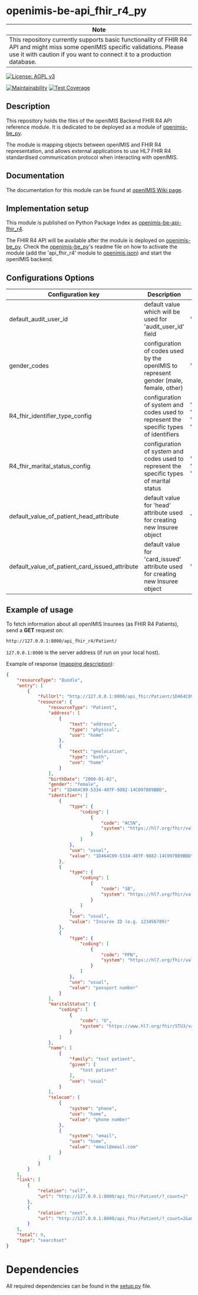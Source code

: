 # openimis-be-api_fhir_r4_py

| Note |
| --- |
|This repository currently supports basic functionality of FHIR R4 API and might miss some openIMIS specific validations. Please use it with caution if you want to connect it to a production database.|

[![License: AGPL v3](https://img.shields.io/badge/License-AGPL%20v3-blue.svg)](https://www.gnu.org/licenses/agpl-3.0)

[![Maintainability](https://img.shields.io/codeclimate/maintainability/openimis/openimis-be-api_fhir_py.svg)](https://codeclimate.com/github/openimis/openimis-be-api_fhir_py/maintainability)
[![Test Coverage](https://img.shields.io/codeclimate/coverage/openimis/openimis-be-api_fhir_py.svg)](https://codeclimate.com/github/openimis/openimis-be-api_fhir_py)

## Description
This repository holds the files of the openIMIS Backend FHIR R4 API reference module. 
It is dedicated to be deployed as a module of [openimis-be_py](https://github.com/openimis/openimis-be_py).

The module is mapping objects between openIMIS and FHIR R4 representation, 
and allows external applications to use HL7 FHIR R4 standardised communication protocol 
when interacting with openIMIS.

## Documentation
The documentation for this module can be found at [openIMIS Wiki page](https://openimis.atlassian.net/wiki/spaces/OP/pages/1233649676/openIMIS+FHIR+R4+Overview+Page).

## Implementation setup
This module is published on Python Package Index as [openimis-be-api-fhir_r4](https://pypi.org/project/openimis-be-api-fhir_r4).

The FHIR R4 API will be available after the module is deployed on [openimis-be_py](https://github.com/openimis/openimis-be_py). 
Check the [openimis-be_py](https://github.com/openimis/openimis-be_py)'s readme file on how to activate the module 
(add the 'api_fhir_r4' module to [openimis.json](https://github.com/openimis/openimis-be_py/blob/master/openimis.json)) 
and start the openIMIS backend. 

## Configurations Options
| Configuration key                              | Description                                                                              | Default value                                                                                                                                                                                                                                                                                                                                                                              |
|------------------------------------------------|------------------------------------------------------------------------------------------|--------------------------------------------------------------------------------------------------------------------------------------------------------------------------------------------------------------------------------------------------------------------------------------------------------------------------------------------------------------------------------------------|
| default_audit_user_id                          | default value which will be used for 'audit_user_id' field                               | "default_audit_user_id": 1                                                                                                                                                                                                                                                                                                                                                                 |
| gender_codes                                   | configuration of codes used by the openIMIS to represent gender (male, female, other)    | "gender_codes": {     "male": "M",     "female": "F",     "other": "O" }                                                                                                                                                                                                                                                                                                                   |
| R4_fhir_identifier_type_config                 | configuration of system and codes used to represent the specific types of identifiers    | "stu3_fhir_identifier_type_config":{    "system":"https://hl7.org/fhir/valueset-identifier-type.html",    "fhir_code_for_imis_db_id_type":"ACSN",    "fhir_code_for_imis_chfid_type":"SB",    "fhir_code_for_imis_passport_type":"PPN",    "fhir_code_for_imis_facility_id_type":"FI",    "fhir_code_for_imis_claim_admin_code_type":"FILL",    "fhir_code_for_imis_claim_code_type":"MR"} |
| R4_fhir_marital_status_config                  | configuration of system and codes used to represent the specific types of marital status | "stu3_fhir_marital_status_config":{    "system":"https://www.hl7.org/fhir/STU3/valueset-marital-status.html",    "fhir_code_for_married":"M",    "fhir_code_for_never_married":"S","fhir_code_for_divorced":"D","fhir_code_for_widowed":"W","fhir_code_for_unknown":"U"},                                                                                                                  |
| default_value_of_patient_head_attribute        | default value for 'head' attribute used for creating new Insuree object                  | "default_value_of_patient_head_attribute": False,                                                                                                                                                                                                                                                                                                                                          |
| default_value_of_patient_card_issued_attribute | default value for 'card_issued' attribute used for creating new Insuree object           | "default_value_of_patient_card_issued_attribute": False,                                                                                                                                                                                                                                                                                                                                   |

## Example of usage
To fetch information about all openIMIS Insurees (as FHIR R4 Patients), send a  **GET** request on:
```bash
http://127.0.0.1:8000/api_fhir_r4/Patient/
```
`127.0.0.1:8000` is the server address (if run on your local host).

Example of response ([mapping description](https://openimis.atlassian.net/wiki/spaces/OP/pages/929562664)):
```json
{
    "resourceType": "Bundle",
    "entry": [
        {
            "fullUrl": "http://127.0.0.1:8000/api_fhir/Patient/1D464C09-5334-407F-9882-14C097B89BBD",
            "resource": {
                "resourceType": "Patient",
                "address": [
                    {
                        "text": "address",
                        "type": "physical",
                        "use": "home"
                    },
                    {
                        "text": "geolocation",
                        "type": "both",
                        "use": "home"
                    }
                ],
                "birthDate": "2000-01-02",
                "gender": "female",
                "id": "1D464C09-5334-407F-9882-14C097B89BBD",
                "identifier": [
                    {
                        "type": {
                            "coding": [
                                {
                                    "code": "ACSN",
                                    "system": "https://hl7.org/fhir/valueset-identifier-type.html"
                                }
                            ]
                        },
                        "use": "usual",
                        "value": "1D464C09-5334-407F-9882-14C097B89BBD"
                    },
                    {
                        "type": {
                            "coding": [
                                {
                                    "code": "SB",
                                    "system": "https://hl7.org/fhir/valueset-identifier-type.html"
                                }
                            ]
                        },
                        "use": "usual",
                        "value": "Insuree ID (e.g. 123456789)"
                    },
                    {
                        "type": {
                            "coding": [
                                {
                                    "code": "PPN",
                                    "system": "https://hl7.org/fhir/valueset-identifier-type.html"
                                }
                            ]
                        },
                        "use": "usual",
                        "value": "passport number"
                    }
                ],
                "maritalStatus": {
                    "coding": [
                        {
                            "code": "U",
                            "system": "https://www.hl7.org/fhir/STU3/valueset-marital-status.html"
                        }
                    ]
                },
                "name": [
                    {
                        "family": "test patient",
                        "given": [
                            "test patient"
                        ],
                        "use": "usual"
                    }
                ],
                "telecom": [
                    {
                        "system": "phone",
                        "use": "home",
                        "value": "phone number"
                    },
                    {
                        "system": "email",
                        "use": "home",
                        "value": "email@email.com"
                    }
                ]
            }
        }
    ],
    "link": [
        {
            "relation": "self",
            "url": "http://127.0.0.1:8000/api_fhir/Patient/?_count=2"
        },
        {
            "relation": "next",
            "url": "http://127.0.0.1:8000/api_fhir/Patient/?_count=2&amp;page-offset=2"
        }
    ],
    "total": 9,
    "type": "searchset"
}
```

# Dependencies
All required dependencies can be found in the [setup.py](https://github.com/openimis/openimis-be-claim_py/blob/master/setup.py) file.
